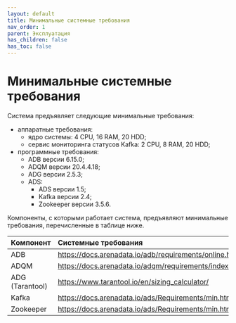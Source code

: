 ```yaml
---
layout: default
title: Минимальные системные требования
nav_order: 1
parent: Эксплуатация
has_children: false
has_toc: false
---
```


# Минимальные системные требования

Система предъявляет следующие минимальные требования:
*   аппаратные требования:
    *   ядро системы: 4 CPU, 16 RAM, 20 HDD;
    *   сервис мониторинга статусов Kafka: 2 CPU, 8 RAM, 20 HDD;
*   программные требования:
    *   ADB версии 6.15.0;
    *   ADQM версии 20.4.4.18;
    *   ADG версии 2.5.3;
    *   ADS:
        *   ADS версии 1.5;
        *   Kafka версии 2.4;
        *   Zookeeper версии 3.5.6.
    
Компоненты, с которыми работает система, предъявляют минимальные требования, перечисленные 
в таблице ниже.

| Компонент | Системные требования
|:-|:-
| ADB | <https://docs.arenadata.io/adb/requirements/online.html#id2>
| ADQM | <https://docs.arenadata.io/adqm/requirements/index.html#clickhouse>
| ADG (Tarantool) | <https://www.tarantool.io/en/sizing_calculator/>
| Kafka | <https://docs.arenadata.io/ads/Requirements/min.html>
| Zookeeper | <https://docs.arenadata.io/ads/Requirements/min.html> 
